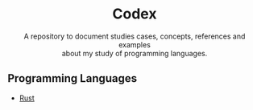 <p>
    <h1 align="center">Codex</h1>
</p>

<p align="center">
A repository to document studies cases, concepts, references and examples<br /> about my study of programming languages.</p>

Programming Languages
---------------------------------

* [Rust](https://github.com/henriquesbezerra/codex/tree/master/Rust)
